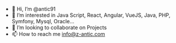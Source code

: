 - 👋 Hi, I’m @antic91
- 👀 I’m interested in Java Script, React, Angular, VueJS, Java, PHP, Symfony, Mysql, Oracle...
- 💞️ I’m looking to collaborate on Projects
- 📫 How to reach me info@z-antic.com

<!---
antic91/antic91 is a ✨ special ✨ repository because its `README.md` (this file) appears on your GitHub profile.
You can click the Preview link to take a look at your changes.
--->
